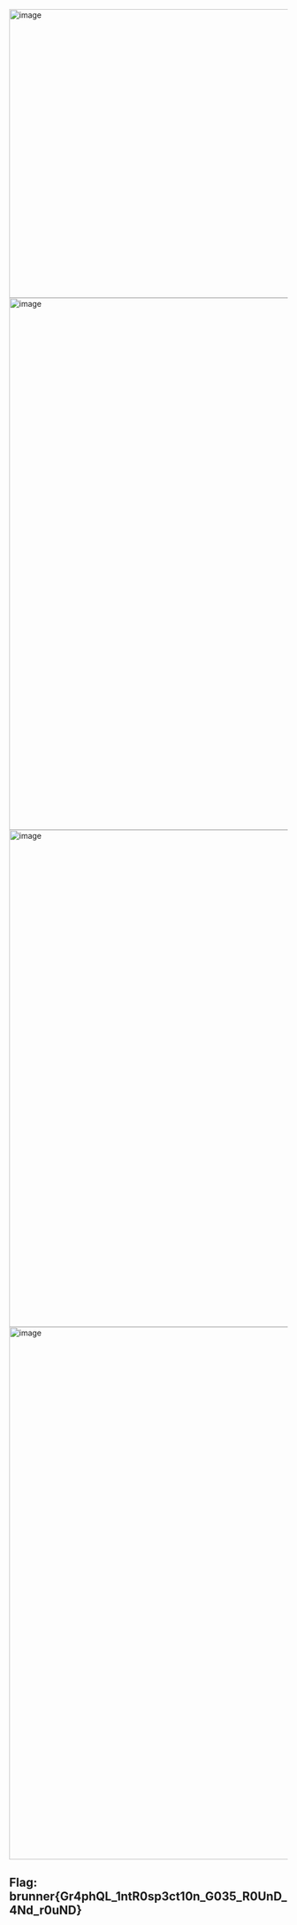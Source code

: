 <img width="583" height="521" alt="image" src="https://github.com/user-attachments/assets/e7e091ab-dd41-4ed5-a4a1-b04b736b246e" />
<img width="1919" height="960" alt="image" src="https://github.com/user-attachments/assets/69c64798-1d9d-4f05-b0aa-7c1f3f3cc7cb" />
<img width="1538" height="897" alt="image" src="https://github.com/user-attachments/assets/fa556b3e-b245-4934-9b10-0fa8c7eb9c9c" />
<img width="1919" height="961" alt="image" src="https://github.com/user-attachments/assets/68340f20-f6e9-4880-9a3a-e98a17b544df" />

## Flag: brunner{Gr4phQL_1ntR0sp3ct10n_G035_R0UnD_4Nd_r0uND}
